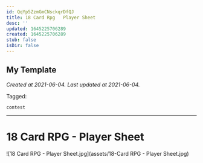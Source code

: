 ```yaml
---
id: QqYp5ZzmGmCNsckqrDfQJ
title: 18 Card Rpg   Player Sheet
desc: ''
updated: 1645225706289
created: 1645225706289
stub: false
isDir: false
---
```

My Template
---

_Created at 2021-06-04._
_Last updated at 2021-06-04._



Tagged: 
```
contest
```


---

# 18 Card RPG - Player Sheet


![18 Card RPG - Player Sheet.jpg](assets/18-Card RPG - Player Sheet.jpg)

